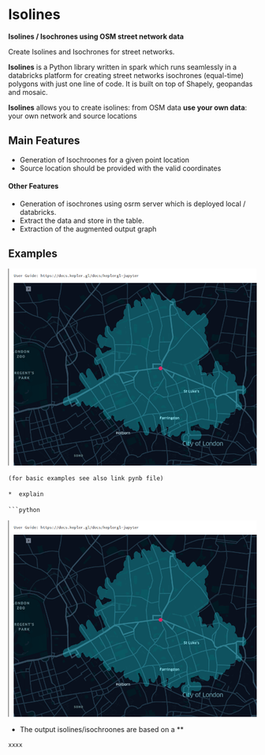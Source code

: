 # Isolines

**Isolines / Isochrones using OSM street network data**

Create Isolines and Isochrones for street networks.

**Isolines** is a Python library written in spark which runs seamlessly in a databricks platform for creating street networks isochrones (equal-time) polygons with just one line of code. It is built on top of Shapely, geopandas and mosaic.

**Isolines** allows you to create isolines:
from OSM data **use your own data**: your own network and source locations

## Main Features
   * Generation of Isochroones for a given point location
   * Source location should be provided with the valid coordinates
 
  #### Other Features
  * Generation of isochrones using osrm server which is deployed local  / databricks.
  * Extract the data and store in the table.
  * Extraction of the augmented output graph
  

## Examples

![](docs/pics/Isochrones_London.png)
```
(for basic examples see also link pynb file)

*  explain

```python
```
![](docs/pics/Isochrones_London.png)
* The output isolines/isochroones are based on a **

```python
xxxx
```

